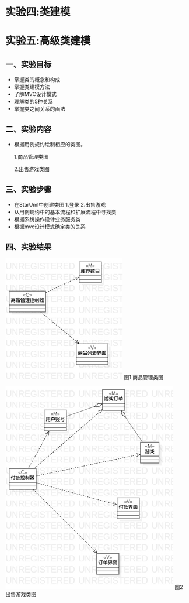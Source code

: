 # 实验四:类建模
# 实验五:高级类建模

## 一、实验目标
- 掌握类的概念和构成
- 掌握类建模方法
- 了解MVC设计模式
- 理解类的5种关系
- 掌握类之间关系的画法
## 二、实验内容
- 根据用例规约绘制相应的类图。

   1.商品管理类图

   2.出售游戏类图

## 三、实验步骤
- 在StarUml中创建类图
  1.登录
  2.出售游戏
- 从用例规约中的基本流程和扩展流程中寻找类
- 根据系统操作设计业务服务类
- 根据mvc设计模式确定类的关系
## 四、实验结果
![查看类图](./lab4.5-kcMVC.jpg)
图1 商品管理类图


![录入类图](./lab4.5-saleMVC.jpg)
图2 出售游戏类图

